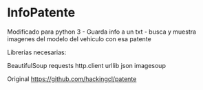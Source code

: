 # InfoPatente
Modificado para python 3 - Guarda info a un txt - busca y muestra imagenes del modelo del vehiculo con esa patente


Librerias necesarias:

BeautifulSoup
requests
http.client
urllib
json
imagesoup


Original
https://github.com/hackingcl/patente
